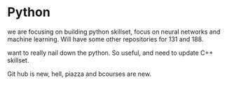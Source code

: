 # Python
we are focusing on building python skillset, focus on neural networks and machine learning.  Will have some other repositories for 131 and 188.

want to really nail down the python.  So useful, and need to update C++ skillset.

Git hub is new, hell, piazza and bcourses are new.
